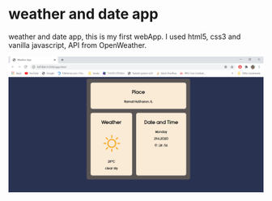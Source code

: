# weather and date app
weather and date app, this is my first webApp.
I used html5, css3 and vanilla javascript, API from OpenWeather.

![](weather_app.PNG)
